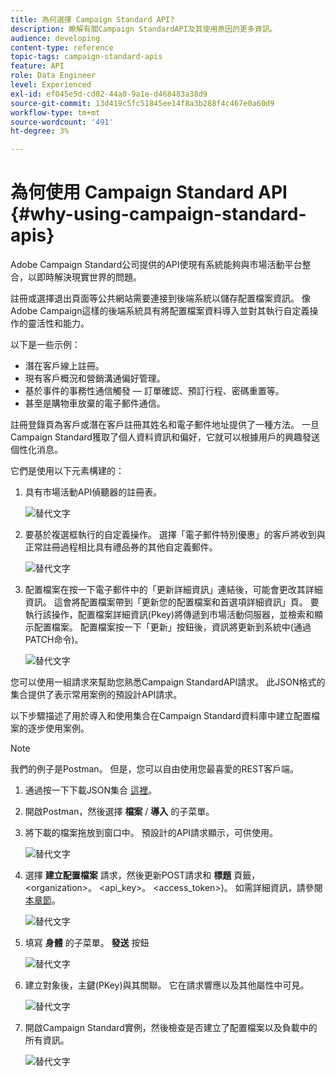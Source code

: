```yaml
---
title: 為何選擇 Campaign Standard API?
description: 瞭解有關Campaign StandardAPI及其使用原因的更多資訊。
audience: developing
content-type: reference
topic-tags: campaign-standard-apis
feature: API
role: Data Engineer
level: Experienced
exl-id: ef045e5d-cd02-44a0-9a1e-d468483a38d9
source-git-commit: 13d419c5fc51845ee14f8a3b288f4c467e0a60d9
workflow-type: tm+mt
source-wordcount: '491'
ht-degree: 3%

---
```


# 為何使用 Campaign Standard API {#why-using-campaign-standard-apis}

Adobe Campaign Standard公司提供的API使現有系統能夠與市場活動平台整合，以即時解決現實世界的問題。

註冊或選擇退出頁面等公共網站需要連接到後端系統以儲存配置檔案資訊。 像Adobe Campaign這樣的後端系統具有將配置檔案資料導入並對其執行自定義操作的靈活性和能力。

以下是一些示例：

* 潛在客戶線上註冊。
* 現有客戶概況和營銷溝通偏好管理。
* 基於事件的事務性通信觸發 — 訂單確認、預訂行程、密碼重置等。
* 甚至是購物車放棄的電子郵件通信。

註冊登錄頁為客戶或潛在客戶註冊其姓名和電子郵件地址提供了一種方法。 一旦Campaign Standard獲取了個人資料資訊和偏好，它就可以根據用戶的興趣發送個性化消息。

它們是使用以下元素構建的：

1. 具有市場活動API偵聽器的註冊表。

   ![替代文字](assets/apis_uc1.png)

1. 要基於複選框執行的自定義操作。 選擇「電子郵件特別優惠」的客戶將收到與正常註冊過程相比具有禮品券的其他自定義郵件。

   ![替代文字](assets/apis_uc2.png)

1. 配置檔案在按一下電子郵件中的「更新詳細資訊」連結後，可能會更改其詳細資訊。 這會將配置檔案帶到「更新您的配置檔案和首選項詳細資訊」頁。 要執行該操作，配置檔案詳細資訊(Pkey)將傳遞到市場活動伺服器，並檢索和顯示配置檔案。 配置檔案按一下「更新」按鈕後，資訊將更新到系統中(通過PATCH命令)。

   ![替代文字](assets/apis_uc3.png)

您可以使用一組請求來幫助您熟悉Campaign StandardAPI請求。 此JSON格式的集合提供了表示常用案例的預設計API請求。

以下步驟描述了用於導入和使用集合在Campaign Standard資料庫中建立配置檔案的逐步使用案例。

>[!NOTE]
>
>我們的例子是Postman。 但是，您可以自由使用您最喜愛的REST客戶端。

1. 通過按一下下載JSON集合 [這裡](https://helpx.adobe.com/content/dam/help/en/campaign/kb/working-with-acs-api/_jcr_content/main-pars/download_section/download-1/KB_postman_collection.json.zip)。

1. 開啟Postman，然後選擇 **檔案** / **導入** 的子菜單。

1. 將下載的檔案拖放到窗口中。 預設計的API請求顯示，可供使用。

   ![替代文字](assets/postman_collection.png)

1. 選擇 **建立配置檔案** 請求，然後更新POST請求和 **標題** 頁籤，&lt;organization>。 &lt;api_key>。 &lt;access_token>)。 如需詳細資訊，請參閱[本章節](../../api/using/setting-up-api-access.md)。

   ![替代文字](assets/postman_uc1.png)

1. 填寫 **身體** 的子菜單。 **發送** 按鈕

   ![替代文字](assets/postman_uc2.png)

1. 建立對象後，主鍵(PKey)與其關聯。 它在請求響應以及其他屬性中可見。

   ![替代文字](assets/postman_uc3.png)

1. 開啟Campaign Standard實例，然後檢查是否建立了配置檔案以及負載中的所有資訊。

   ![替代文字](assets/postman_uc4.png)
